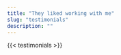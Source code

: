 ```yaml
---
title: "They liked working with me"
slug: "testimonials"
description: ""
---
```


{{< testimonials >}}
